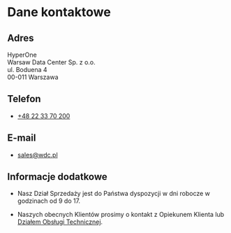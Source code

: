# Dane kontaktowe

## Adres

HyperOne  
Warsaw Data Center Sp. z o.o.  
ul. Boduena 4  
00-011 Warszawa  

## Telefon

* [+48 22 33 70 200](tel:+48223370200)

## E-mail

* [sales@wdc.pl](mailto:sales@wdc.pl)

## Informacje dodatkowe

* Nasz Dział Sprzedaży jest do Państwa dyspozycji w dni robocze w godzinach od 9 do 17.

* Naszych obecnych Klientów prosimy o kontakt z Opiekunem Klienta lub [Działem Obsługi Technicznej](https://panel.hyperone.com/support/ticket). 